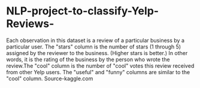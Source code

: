 # NLP-project-to-classify-Yelp-Reviews-
Each observation in this dataset is a review of a particular business by a particular user. The "stars" column is the number of stars (1 through 5) assigned by the reviewer to the business. (Higher stars is better.) In other words, it is the rating of the business by the person who wrote the review.The "cool" column is the number of "cool" votes this review received from other Yelp users. The "useful" and "funny" columns are similar to the "cool" column. Source-kaggle.com
